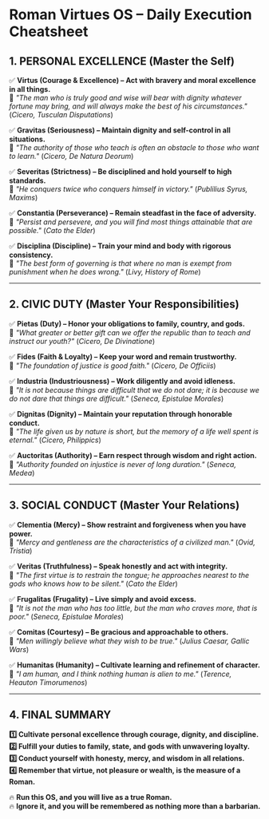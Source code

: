 # Roman Virtues OS – Daily Execution Cheatsheet

## **1. PERSONAL EXCELLENCE (Master the Self)**  
✅ **Virtus (Courage & Excellence) – Act with bravery and moral excellence in all things.**  
📖 *"The man who is truly good and wise will bear with dignity whatever fortune may bring, and will always make the best of his circumstances."* (*Cicero, Tusculan Disputations*)  

✅ **Gravitas (Seriousness) – Maintain dignity and self-control in all situations.**  
📖 *"The authority of those who teach is often an obstacle to those who want to learn."* (*Cicero, De Natura Deorum*)  

✅ **Severitas (Strictness) – Be disciplined and hold yourself to high standards.**  
📖 *"He conquers twice who conquers himself in victory."* (*Publilius Syrus, Maxims*)  

✅ **Constantia (Perseverance) – Remain steadfast in the face of adversity.**  
📖 *"Persist and persevere, and you will find most things attainable that are possible."* (*Cato the Elder*)  

✅ **Disciplina (Discipline) – Train your mind and body with rigorous consistency.**  
📖 *"The best form of governing is that where no man is exempt from punishment when he does wrong."* (*Livy, History of Rome*)  

---

## **2. CIVIC DUTY (Master Your Responsibilities)**  
✅ **Pietas (Duty) – Honor your obligations to family, country, and gods.**  
📖 *"What greater or better gift can we offer the republic than to teach and instruct our youth?"* (*Cicero, De Divinatione*)  

✅ **Fides (Faith & Loyalty) – Keep your word and remain trustworthy.**  
📖 *"The foundation of justice is good faith."* (*Cicero, De Officiis*)  

✅ **Industria (Industriousness) – Work diligently and avoid idleness.**  
📖 *"It is not because things are difficult that we do not dare; it is because we do not dare that things are difficult."* (*Seneca, Epistulae Morales*)  

✅ **Dignitas (Dignity) – Maintain your reputation through honorable conduct.**  
📖 *"The life given us by nature is short, but the memory of a life well spent is eternal."* (*Cicero, Philippics*)  

✅ **Auctoritas (Authority) – Earn respect through wisdom and right action.**  
📖 *"Authority founded on injustice is never of long duration."* (*Seneca, Medea*)  

---

## **3. SOCIAL CONDUCT (Master Your Relations)**  
✅ **Clementia (Mercy) – Show restraint and forgiveness when you have power.**  
📖 *"Mercy and gentleness are the characteristics of a civilized man."* (*Ovid, Tristia*)  

✅ **Veritas (Truthfulness) – Speak honestly and act with integrity.**  
📖 *"The first virtue is to restrain the tongue; he approaches nearest to the gods who knows how to be silent."* (*Cato the Elder*)  

✅ **Frugalitas (Frugality) – Live simply and avoid excess.**  
📖 *"It is not the man who has too little, but the man who craves more, that is poor."* (*Seneca, Epistulae Morales*)  

✅ **Comitas (Courtesy) – Be gracious and approachable to others.**  
📖 *"Men willingly believe what they wish to be true."* (*Julius Caesar, Gallic Wars*)  

✅ **Humanitas (Humanity) – Cultivate learning and refinement of character.**  
📖 *"I am human, and I think nothing human is alien to me."* (*Terence, Heauton Timorumenos*)  

---

## **4. FINAL SUMMARY**  
**1️⃣ Cultivate personal excellence through courage, dignity, and discipline.**  
**2️⃣ Fulfill your duties to family, state, and gods with unwavering loyalty.**  
**3️⃣ Conduct yourself with honesty, mercy, and wisdom in all relations.**  
**4️⃣ Remember that virtue, not pleasure or wealth, is the measure of a Roman.**  

🔥 **Run this OS, and you will live as a true Roman.**  
🔥 **Ignore it, and you will be remembered as nothing more than a barbarian.**
